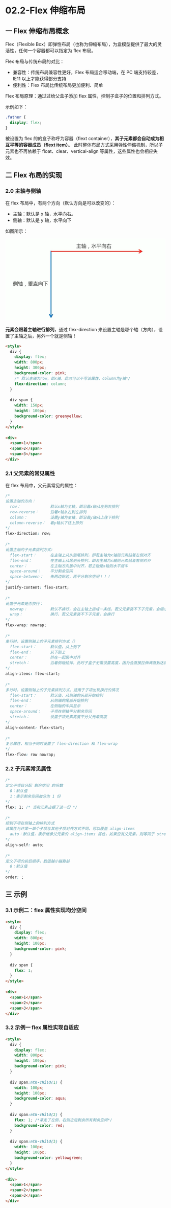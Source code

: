 # 02.2-Flex 伸缩布局

## 一 Flex 伸缩布局概念

Flex（Flexible Box）即弹性布局（也称为伸缩布局），为盒模型提供了最大的灵活性，任何一个容器都可以指定为 flex 布局。

Flex 布局与传统布局的对比：

- 兼容性：传统布局兼容性更好，Flex 布局适合移动端，在 PC 端支持较差，IE11 以上才能获得部分支持
- 便利性：Flex 布局比传统布局更加便利、简单

Flex 布局原理：通过过给父盒子添加 flex 属性，控制子盒子的位置和排列方式。

示例如下：

```css
.father {
  display: flex;
}
```

被设置为 flex 的的盒子称呼为容器（flext container），**其子元素都会自动成为相互平等的容器成员（flext item）**。 此时整体布局方式采用弹性伸缩机制，所以子元素也不再依赖于 float、clear、vertical-align 等属性，这些属性也会相应失效。

## 二 Flex 布局的实现

### 2.0 主轴与侧轴

在 flex 布局中，有两个方向（默认方向是可以改变的）：

- 主轴：默认是 x 轴，水平向右。
- 侧轴：默认是 y 轴，水平向下

如图所示：

![主轴与侧轴](../../images/CSS/flex-01.png)

**元素会跟着主轴进行排列**，通过 flex-direction 来设置主轴是哪个轴（方向），设置了主轴之后，另外一个就是侧轴！

```html
<style>
  div {
    display: flex;
    width: 800px;
    height: 300px;
    background-color: pink;
    /* 默认主轴为row，即x轴，此时可以不写该属性，column为y轴*/
    flex-direction: column;
  }

  div span {
    width: 150px;
    height: 100px;
    background-color: greenyellow;
  }
</style>

<div>
  <span>1</span>
  <span>2</span>
  <span>3</span>
</div>
```

### 2.1 父元素的常见属性

在 flex 布局中，父元素常见的属性：

```css
/*
设置主轴的方向：
  row：             默认x轴为主轴，即沿着x轴从左到右排列
  row-reverse：     沿着x轴从右到左排列
  column：          设置y轴为主轴，即沿着y轴从上往下排列
  column-reverse：  着y轴从下往上排列
*/
flex-direction: row;

/*
设置主轴的子元素排列方式:
  flex-start：      在主轴上从头到尾排列，即若主轴为x轴则元素贴着左侧对齐
  flex-end：        在主轴上从尾到头排列，即若主轴为x轴则元素贴着右侧对齐
  center：          在主轴方向居中对齐，若主轴是x轴则水平居中
  space-around：    平分剩余空间
  space-between：   先两边贴边，再平分剩余空间！！！
*/
justify-content: flex-start;

/*
设置子元素是否换行：
  nowrap：          默认不换行，会在主轴上排成一条线，若父元素装不下子元素，会缩小子盒子宽度
  wrap：            换行，若父元素装不下子元素，会换行
*/
flex-wrap: nowrap;

/*
单行时，设置侧轴上的子元素排列方式（）
  flex-start：      默认值，从上到下
  flex-end：        从下到上
  center：          挤在一起居中对齐
  stretch：         沿着侧轴拉伸，此时子盒子无需设置高度，因为会直接拉伸满直到达到父盒子高度
*/
align-items: flex-start;

/*
多行时，设置侧轴上的子元素排列方式，适用于子项出现换行的情况
  flex-start：      默认值，从侧轴的头部开始排列
  flex-end：        从侧轴的尾部开始排列
  center：          在侧轴的中间显示
  space-around：    子项在侧轴平分剩余空间
  stretch：         设置子项元素高度平分父元素高度
*/
align-content: flex-start;

/*
复合属性，相当于同时设置了 flex-direction 和 flex-wrap
*/
flex-flow: row nowrap;
```

### 2.2 子元素常见属性

```css
/*
定义子项目分配 剩余空间 的份数
  0：默认值
  1：表示剩余空间被分为 1 份
*/
flex: 1; /* 当前元素占据了这一份 */

/*
控制子项在侧轴上的排列方式
该属性允许某一单个子项与其他子项对齐方式不同，可以覆盖 align-items
  auto：默认值，表示继承父元素的 align-items 属性，如果没有父元素，则等同于 stretch
*/
align-self: auto;

/*
定义子项的前后顺序，数值越小越靠前
  0：默认值
*/
order: ;
```

## 三 示例

### 3.1 示例二：flex 属性实现均分空间

```html
<style>
  div {
    display: flex;
    width: 800px;
    height: 100px;
    background-color: pink;
  }

  div span {
    flex: 1;
  }
</style>

<div>
  <span>1</span>
  <span>2</span>
  <span>3</span>
</div>
```

### 3.2 示例一 flex 属性实现自适应

```html
<style>
  div {
    display: flex;
    width: 800px;
    height: 100px;
    background-color: pink;
  }

  div span:nth-child(1) {
    width: 100px;
    height: 100px;
    background-color: aqua;
  }

  div span:nth-child(2) {
    flex: 1; /*拿走了左侧、右侧之后剩余所有剩余空间*/
    background-color: red;
  }

  div span:nth-child(3) {
    width: 100px;
    height: 100px;
    background-color: yellowgreen;
  }
</style>

<div>
  <span>1</span>
  <span>2</span>
  <span>3</span>
</div>
```
